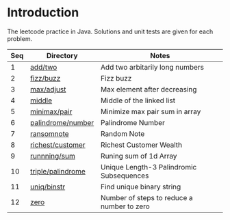 # Introduction

The leetcode practice in Java.
Solutions and unit tests are given for each problem.

| Seq | Directory               | Notes                                      |
|-----|-------------------------|--------------------------------------------|
| 1   | [add/two][1]            | Add two arbitarily long numbers            |
| 2   | [fizz/buzz][2]          | Fizz buzz                                  |
| 3   | [max/adjust][3]         | Max element after decreasing               |
| 4   | [middle][4]             | Middle of the linked list                  |
| 5   | [minimax/pair][5]       | Minimize max pair sum in array             |
| 6   | [palindrome/number][6]  | Palindrome Number                          |
| 7   | [ransomnote][7]         | Random Note                                |
| 8   | [richest/customer][8]   | Richest Customer Wealth                    |
| 9   | [runnning/sum][9]       | Runing sum of 1d Array                     |
| 10  | [triple/palindrome][10] | Unique Length-3 Palindromic Subsequences   |
| 11  | [uniq/binstr][11]       | Find unique binary string                  |
| 12  | [zero][12]              | Number of steps to reduce a number to zero |


[1]: https://leetcode.com/problems/add-two-numbers/
[2]: https://leetcode.com/problems/fizz-buzz/
[3]: https://leetcode.com/problems/maximum-element-after-decreasing-and-rearranging/
[4]: https://leetcode.com/problems/middle-of-the-linked-list/
[5]: https://leetcode.com/problems/minimize-maximum-pair-sum-in-array/
[6]: https://leetcode.com/problems/palindrome-number/
[7]: https://leetcode.com/problems/ransom-note/
[8]: https://leetcode.com/problems/richest-customer-wealth/
[9]: https://leetcode.com/problems/running-sum-of-1d-array/
[10]: https://leetcode.com/problems/unique-length-3-palindromic-subsequences/
[11]: https://leetcode.com/problems/find-unique-binary-string/
[12]: https://leetcode.com/problems/number-of-steps-to-reduce-a-number-to-zero/
